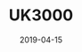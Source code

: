---
title: UK3000
date: 2019-04-15
layout: trip
thumb_img_path: trips/uk3000/4.jpeg
content_img_paths:
  - trips/uk3000/1.jpeg
  - trips/uk3000/2.jpeg
  - trips/uk3000/3.jpeg
  - trips/uk3000/4.jpeg
  - trips/uk3000/5.jpeg
  - trips/uk3000/6.jpeg
  - trips/uk3000/7.jpeg
  - trips/uk3000/8.jpeg
map: 1edPsdSfS4l9y8oeYhPIx7Q04hYgx33Vp
car: Volkswagen Caddy, 5-speed MT
mileage: 2954.8
---
